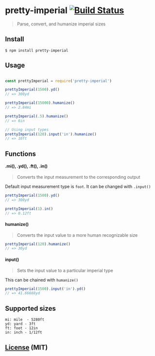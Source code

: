 # pretty-imperial [![Build Status](https://travis-ci.org/stevelacy/pretty-imperial.svg?branch=master)](https://travis-ci.org/stevelacy/pretty-imperial)

> Parse, convert, and humanize imperial sizes

## Install

```shell
$ npm install pretty-imperial
```
## Usage

```js

const prettyImperial = require('pretty-imperial')

prettyImperial(1500).yd()
// => 300yd

prettyImperial(15000).humanize()
// => 2.84mi

prettyImperial(.5).humanize()
// => 6in

// Using input types
prettyImperial(120).input('in').humanize()
// => 10ft

```

## Functions

#### .mi(), .yd(), .ft(), .in()
> Converts the input measurement to the corresponding output

Default input measurement type is `foot`. It can be changed with `.input()`

```js
prettyImperial(1500).yd()
// => 300yd

prettyImperial(1).in()
// => 0.12ft
```

#### humanize()
> Converts the input value to a more human recognizable size

```js
prettyImperial(120).humanize()
// => 30yd

```

#### input()
> Sets the input value to a particular imperial type

This can be chained with `humanize()`

```js
prettyImperial(1500).input('in').yd()
// => 41.66668yd

```

## Supported sizes

```
mi: mile  - 5280ft
yd: yard - 3ft
ft: foot - 12in
in: inch - 1/12ft

```

## [License](LICENSE) (MIT)
